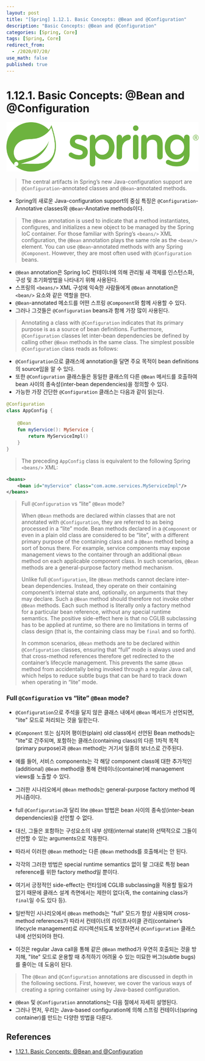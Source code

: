 ```yaml
---
layout: post
title: "[Spring] 1.12.1. Basic Concepts: @Bean and @Configuration"
description: "Basic Concepts: @Bean and @Configuration"
categories: [Spring, Core]
tags: [Spring, Core]
redirect_from:
  - /2020/07/20/
use_math: false
published: true
---
```


# 1.12.1. Basic Concepts: @Bean and @Configuration

<img src="/assets/images/posts/logos/spring-logo.svg">

> The central artifacts in Spring’s new Java-configuration support are `@Configuration`-annotated classes and `@Bean`-annotated methods.

- Spring의 새로운 Java-configuration support의 중심 특징은 `@Configuration`-Annotative classes와 `@Bean`-Anotative methods이다.

> The `@Bean` annotation is used to indicate that a method instantiates, configures, and initializes a new object to be managed by the Spring IoC container. For those familiar with Spring’s `<beans/>` XML configuration, the `@Bean` annotation plays the same role as the `<bean/>` element. You can use `@Bean`-annotated methods with any Spring `@Component`. However, they are most often used with `@Configuration` beans.

- `@Bean` annotation은 Spring IoC 컨테이너에 의해 관리될 새 객체를 인스턴스화, 구성 및 초기화방법을 나타내기 위해 사용된다.
- 스프링의 `<beans/>` XML 구성에 익숙한 사람들에게 `@Bean` annotation은 `<bean/>` 요소와 같은 역할을 한다.
- `@Bean`-annotated 메소드를 어떤 스프링 `@Component`와 함께 사용할 수 있다.
- 그러나 그것들은 `@Configuration` beans과 함께 가장 많이 사용된다.

> Annotating a class with `@Configuration` indicates that its primary purpose is as a source of bean definitions. Furthermore, `@Configuration` classes let inter-bean dependencies be defined by calling other `@Bean` methods in the same class. The simplest possible `@Configuration` class reads as follows:

- `@Configuration`으로 클래스에 annotation을 달면 주요 목적이 bean definitions의 source임을 알 수 있다.
- 또한 `@Configuration` 클래스들은 동일한 클래스의 다른 `@Bean` 메서드를 호출하여 bean 사이의 종속성(inter-bean dependencies)을 정의할 수 있다.
- 가능한 가장 간단한 `@Configuration` 클래스는 다음과 같이 읽는다.

```kotlin
@Configuration
class AppConfig {

    @Bean
    fun myService(): MyService {
        return MyServiceImpl()
    }
}
```

> The preceding `AppConfig` class is equivalent to the following Spring `<beans/>` XML:

```xml
<beans>
    <bean id="myService" class="com.acme.services.MyServiceImpl"/>
</beans>
```

> Full `@Configuration` vs “lite” `@Bean` mode?
>
> When `@Bean` methods are declared within classes that are not annotated with `@Configuration`, they are referred to as being processed in a “lite” mode. Bean methods declared in a `@Component` or even in a plain old class are considered to be “lite”, with a different primary purpose of the containing class and a `@Bean` method being a sort of bonus there. For example, service components may expose management views to the container through an additional `@Bean` method on each applicable component class. In such scenarios, `@Bean` methods are a general-purpose factory method mechanism.
>
> Unlike full `@Configuration`, lite `@Bean` methods cannot declare inter-bean dependencies. Instead, they operate on their containing component’s internal state and, optionally, on arguments that they may declare. Such a `@Bean` method should therefore not invoke other `@Bean` methods. Each such method is literally only a factory method for a particular bean reference, without any special runtime semantics. The positive side-effect here is that no CGLIB subclassing has to be applied at runtime, so there are no limitations in terms of class design (that is, the containing class may be `final` and so forth).
>
> In common scenarios, `@Bean` methods are to be declared within `@Configuration` classes, ensuring that “full” mode is always used and that cross-method references therefore get redirected to the container’s lifecycle management. This prevents the same `@Bean` method from accidentally being invoked through a regular Java call, which helps to reduce subtle bugs that can be hard to track down when operating in “lite” mode.

### Full `@Configuration` vs “lite” `@Bean` mode?

- `@Configuration`으로 주석을 달지 않은 클래스 내에서 `@Bean` 메서드가 선언되면, "lite" 모드로 처리되는 것을 일컫는다.
- `@Component` 또는 심지어 평이한(plain) old class에서 선언된 Bean methods는 "lite"로 간주되며, 포함하는 클래스(containing class)의 다른 1차적 목적(primary purpose)과 `@Bean` method는 거기서 일종의 보너스로 간주된다.
- 예를 들어, 서비스 components는 각 해당 component class에 대한 추가적인(additional) `@Bean` method을 통해 컨테이너(container)에 management views를 노출할 수 있다.
- 그러한 시나리오에서 `@Bean` methods는 general-purpose factory method 메커니즘이다.

- full `@Configuration`과 달리 lite `@Bean` 방법은 bean 사이의 종속성(inter-bean dependencies)을 선언할 수 없다.
- 대신, 그들은 포함하는 구성요소의 내부 상태(internal state)와 선택적으로 그들이 선언할 수 있는 arguments으로 작동한다.
- 따라서 이러한 `@Bean` method는 다른 `@Bean` methods를 호출해서는 안 된다.
- 각각의 그러한 방법은 special runtime semantics 없이 말 그대로 특정 bean reference를 위한 factory method일 뿐이다.
- 여기서 긍정적인 side-effect는 런타임에 CGLIB subclassing을 적용할 필요가 없기 때문에 클래스 설계 측면에서는 제한이 없다(즉, the containing class가 `final`일 수도 있다 등).

- 일반적인 시나리오에서 `@Bean` methods는 "full" 모드가 항상 사용되며 cross-method references가 따라서 컨테이너의 라이프사이클 관리(container’s lifecycle management)로 리디렉션되도록 보장하면서 `@Configuration` 클래스 내에 선언되어야 한다.
- 이것은 regular Java call을 통해 같은 `@Bean` method가 우연히 호출되는 것을 방지해, "lite" 모드로 운용할 때 추적하기 어려울 수 있는 미묘한 버그(subtle bugs)를 줄이는 데 도움이 된다.

> The `@Bean` and `@Configuration` annotations are discussed in depth in the following sections. First, however, we cover the various ways of creating a spring container using by Java-based configuration.

- `@Bean` 및 `@Configuration` annotations는 다음 절에서 자세히 설명된다.
- 그러나 먼저, 우리는 Java-based configuration에 의해 스프링 컨테이너(spring container)를 만드는 다양한 방법을 다룬다.

## References

- [1.12.1. Basic Concepts: @Bean and @Configuration](https://docs.spring.io/spring/docs/current/spring-framework-reference/core.html#beans-java-basic-concepts)
